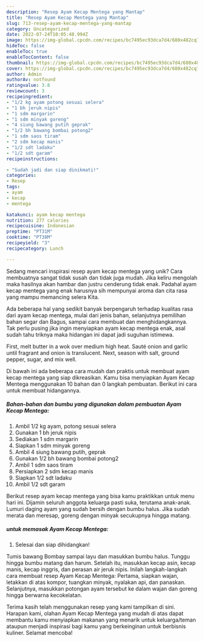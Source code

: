 ```yaml
---
description: "Resep Ayam Kecap Mentega yang Mantap"
title: "Resep Ayam Kecap Mentega yang Mantap"
slug: 713-resep-ayam-kecap-mentega-yang-mantap
category: Uncategorized
date: 2022-07-24T10:05:48.994Z
image: https://img-global.cpcdn.com/recipes/bc7495ec93dca7d4/680x482cq70/ayam-kecap-mentega-foto-resep-utama.jpg
hideToc: false
enableToc: true
enableTocContent: false
thumbnail: https://img-global.cpcdn.com/recipes/bc7495ec93dca7d4/680x482cq70/ayam-kecap-mentega-foto-resep-utama.jpg
cover: https://img-global.cpcdn.com/recipes/bc7495ec93dca7d4/680x482cq70/ayam-kecap-mentega-foto-resep-utama.jpg
author: Admin
authorAv: notfound
ratingvalue: 3.8
reviewcount: 3
recipeingredient:
- "1/2 kg ayam potong sesuai selera"
- "1 bh jeruk nipis"
- "1 sdm margarin"
- "1 sdm minyak goreng"
- "4 siung bawang putih geprak"
- "1/2 bh bawang bombai potong2"
- "1 sdm saos tiram"
- "2 sdm kecap manis"
- "1/2 sdt ladaku"
- "1/2 sdt garam"
recipeinstructions:

- "Sudah jadi dan siap dinikmati!"
categories:
- Resep
tags:
- ayam
- kecap
- mentega

katakunci: ayam kecap mentega 
nutrition: 277 calories
recipecuisine: Indonesian
preptime: "PT31M"
cooktime: "PT38M"
recipeyield: "3"
recipecategory: Lunch

---
```





Sedang mencari inspirasi resep ayam kecap mentega yang unik? Cara membuatnya sangat tidak susah dan tidak juga mudah. Jika keliru mengolah maka hasilnya akan hambar dan justru cenderung tidak enak. Padahal ayam kecap mentega yang enak harusnya sih mempunyai aroma dan cita rasa yang mampu memancing selera Kita.





Ada beberapa hal yang sedikit banyak berpengaruh terhadap kualitas rasa dari ayam kecap mentega, mulai dari jenis bahan, selanjutnya pemilihan bahan segar dan Bagus, sampai cara membuat dan menghidangkannya. Tak perlu pusing jika ingin menyiapkan ayam kecap mentega enak,      asal sudah tahu triknya maka hidangan ini dapat jadi suguhan istimewa.














First, melt butter in a wok over medium high heat. Sauté onion and garlic until fragrant and onion is translucent. Next, season with salt, ground pepper, sugar, and mix well.






Di bawah ini ada beberapa cara mudah dan praktis untuk membuat ayam kecap mentega yang siap dikreasikan. Kamu bisa menyiapkan Ayam Kecap Mentega menggunakan 10 bahan dan 0 langkah pembuatan. Berikut ini cara untuk membuat hidangannya.

<!--inarticleads1-->

##### Bahan-bahan dan bumbu yang digunakan dalam pembuatan Ayam Kecap Mentega:

1. Ambil 1/2 kg ayam, potong sesuai selera
1. Gunakan 1 bh jeruk nipis
1. Sediakan 1 sdm margarin
1. Siapkan 1 sdm minyak goreng
1. Ambil 4 siung bawang putih, geprak
1. Gunakan 1/2 bh bawang bombai potong2
1. Ambil 1 sdm saos tiram
1. Persiapkan 2 sdm kecap manis
1. Siapkan 1/2 sdt ladaku
1. Ambil 1/2 sdt garam


Berikut resep ayam kecap mentega yang bisa kamu praktikkan untuk menu hari ini. Dijamin seluruh anggota keluarga pasti suka, terutama anak-anak. Lumuri daging ayam yang sudah bersih dengan bumbu halus. Jika sudah merata dan meresap, goreng dengan minyak secukupnya hingga matang. 

<!--inarticleads2-->

#####  untuk memasak Ayam Kecap Mentega:


1. Selesai dan siap dihidangkan!

Tumis bawang Bombay sampai layu dan masukkan bumbu halus. Tunggu hingga bumbu matang dan harum. Setelah itu, masukkan kecap asin, kecap manis, kecap inggris, dan perasan air jeruk nipis. Inilah langkah-langkah cara membuat resep Ayam Kecap Mentega: Pertama, siapkan wajan, letakkan di atas kompor, tuangkan minyak, nyalakan api, dan panaskan. Selanjutnya, masukkan potongan ayam tersebut ke dalam wajan dan goreng hingga berwarna kecokelatan. 

Terima kasih telah menggunakan resep yang kami tampilkan di sini. Harapan kami, olahan Ayam Kecap Mentega yang mudah di atas dapat membantu kamu menyiapkan makanan yang menarik untuk keluarga/teman ataupun menjadi inspirasi bagi kamu yang berkeinginan untuk berbisnis kuliner. Selamat mencoba!
